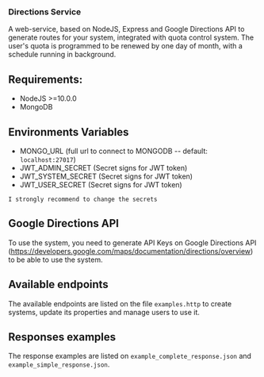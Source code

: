 ### Directions Service

A web-service, based on NodeJS, Express and Google Directions API to generate routes for your system, integrated with quota control system.
The user's quota is programmed to be renewed by one day of month, with a schedule running in background.

## Requirements:
* NodeJS >=10.0.0
* MongoDB

## Environments Variables

* MONGO_URL (full url to connect to MONGODB -- default: `localhost:27017`)
* JWT_ADMIN_SECRET (Secret signs for JWT token) 
* JWT_SYSTEM_SECRET (Secret signs for JWT token)
* JWT_USER_SECRET (Secret signs for JWT token)

`I strongly recommend to change the secrets`

## Google Directions API

To use the system, you need to generate API Keys on Google Directions API (https://developers.google.com/maps/documentation/directions/overview)
to be able to use the system.

## Available endpoints

The available endpoints are listed on the file `examples.http` to create systems, update its properties and manage users to use it.

## Responses examples

The response examples are listed on `example_complete_response.json` and `example_simple_response.json`.